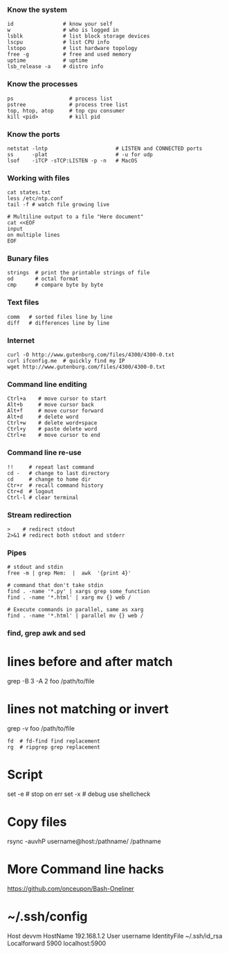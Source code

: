 ### Know the system

```
id                # know your self
w                 # who is logged in
lsblk             # list block storage devices
lscpu             # list CPU info
lstopo            # list hardware topology
free -g           # free and used memory
uptime            # uptime
lsb_release -a    # distro info
```

### Know the processes

```
ps                  # process list
pstree              # process tree list
top, htop, atop     # top cpu consumer
kill <pid>          # kill pid
```
### Know the ports

```
netstat -lntp                      # LISTEN and CONNECTED ports
ss      -plat                      # -u for udp
lsof    -iTCP -sTCP:LISTEN -p -n   # MacOS
```


### Working with files

```
cat states.txt
less /etc/ntp.conf
tail -f # watch file growing live

# Multiline output to a file "Here document"
cat <<EOF
input 
on multiple lines
EOF

```

### Bunary files

```
strings  # print the printable strings of file
od       # octal format
cmp      # compare byte by byte
```

### Text files

```
comm   # sorted files line by line
diff   # differences line by line

```

### Internet

```
curl -O http://www.gutenburg.com/files/4300/4300-0.txt
curl ifconfig.me  # quickly find my IP
wget http://www.gutenburg.com/files/4300/4300-0.txt
```

### Command line enditing

```
Ctrl+a    # move cursor to start
Alt+b     # move cursor back
Alt+f     # move cursor forward
Alt+d     # delete word
Ctrl+w    # delete word+space
Ctrl+y    # paste delete word
Ctrl+e    # move cursor to end
```

###  Command line re-use

```
!!     # repeat last command
cd -   # change to last directory
cd     # change to home dir
Ctr+r  # recall command history
Ctr+d  # logout
Ctrl-l # clear terminal
```

### Stream redirection

```
>    # redirect stdout
2>&1 # redirect both stdout and stderr
```

### Pipes

```
# stdout and stdin
free -m | grep Mem:  |  awk  '{print 4}'

# command that don't take stdin
find . -name '*.py' | xargs grep some_function
find . -name '*.html' | xarg mv {} web /

# Execute commands in parallel, same as xarg
find . -name '*.html' | parallel mv {} web /
```

###  find, grep awk and sed
# lines before and after match
grep -B 3 -A 2 foo /path/to/file
# lines not matching or invert
grep -v foo /path/to/file
```
fd  # fd-find find replacement
rg  # ripgrep grep replacement
```
# Script
set -e # stop on err
set -x # debug
use shellcheck

# Copy files
rsync -auvhP username@host:/pathname/ /pathname

# More Command line hacks
https://github.com/onceupon/Bash-Oneliner

# ~/.ssh/config
Host devvm
  HostName  192.168.1.2
  User username
  IdentityFile ~/.ssh/id_rsa
  Localforward 5900 localhost:5900
